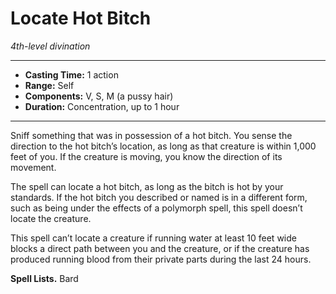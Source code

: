 # Locate Hot Bitch
*4th-level divination*
___
- **Casting Time:** 1 action
- **Range:** Self
- **Components:** V, S, M (a pussy hair)
- **Duration:** Concentration, up to 1 hour
___

Sniff something that was in possession of a hot bitch. You sense the direction to the hot bitch’s location, as long as that creature is within 1,000 feet of you. If the creature is moving, you know the direction of its movement.

The spell can locate a hot bitch, as long as the bitch is hot by your standards. If the hot bitch you described or named is in a different form, such as being under the effects of a polymorph spell, this spell doesn’t locate the creature.

This spell can’t locate a creature if running water at least 10 feet wide blocks a direct path between you and the creature, or if the creature has produced running blood from their private parts during the last 24 hours.

**Spell Lists.** Bard
